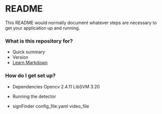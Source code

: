 # README #

This README would normally document whatever steps are necessary to get your application up and running.

### What is this repository for? ###

* Quick summary
* Version
* [Learn Markdown](https://bitbucket.org/tutorials/markdowndemo)

### How do I get set up? ###

* Dependencies
Opencv 2.4.11
LibSVM 3.20

* Running the detector
 - signFinder config_file.yaml video_file